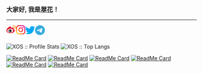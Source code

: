 ### 大家好, 我是[翠花](https://www.nange.cn)！
---
<a href="http://weibo.com/xuhanyu0526">
  <img align="left" alt="佩佩 | 新浪微博" width="26px" src="https://github.com/XOS/XOS/blob/master/icon/weibo.svg" />
</a>
<a href="https://www.instagram.com/nange.cn/">
  <img align="left" alt="眼儿媚 | Instagram" width="24px" src="https://github.com/XOS/XOS/blob/master/icon/Instagram.svg" />
</a>
<a href="https://twitter.com/PeinanXu">
  <img align="left" alt="眼儿媚 | Twitter" width="26px" src="https://github.com/XOS/XOS/blob/master/icon/Twitter.svg" />
</a>
<a href="https://t.me/laoxu">
  <img align="left" alt="眼儿媚 | Telegram Channel" width="26px" src="https://github.com/XOS/XOS/blob/master/icon/Telegram.svg" />
</a>


<br />
<br />
<p align="left">
  <img width="400" heigth="195" src="https://github-readme-stats.vercel.app/api?username=XOS&show_icons=true&theme=synthwave" alt="XOS :: Profile Stats" />
  <img width="" height="195" src="https://github-readme-stats.vercel.app/api/top-langs/?username=XOS&langs_count=10&theme=tokyonight&layout=compact" alt="XOS :: Top Langs" />

</p>

<p align="left">
 
[![ReadMe Card](https://github-readme-stats.vercel.app/api/pin/?username=XOS&repo=Config&theme=radical)](https://github.com/xos/Config) 
[![ReadMe Card](https://github-readme-stats.vercel.app/api/pin/?username=XOS&repo=Home&theme=cobalt)](https://github.com/xos/Home)
[![ReadMe Card](https://github-readme-stats.vercel.app/api/pin/?username=XOS&repo=StatusPage&theme=synthwave)](https://github.com/xos/StatusPage) 
[![ReadMe Card](https://github-readme-stats.vercel.app/api/pin/?username=XOS&repo=Nange&theme=merko)](https://github.com/xos/Nange)
[![ReadMe Card](https://github-readme-stats.vercel.app/api/pin/?username=XOS&repo=CheckChrome&theme=dracula)](https://github.com/XOS/CheckChrome) 
[![ReadMe Card](https://github-readme-stats.vercel.app/api/pin/?username=XOS&repo=BlockIPs&theme=gruvbox)](https://github.com/XOS/BlockIPs)
<p>
